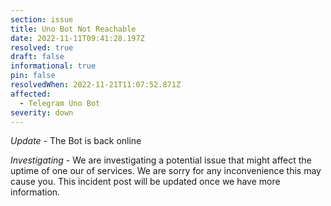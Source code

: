 ```yaml
---
section: issue
title: Uno Bot Not Reachable
date: 2022-11-11T09:41:28.197Z
resolved: true
draft: false
informational: true
pin: false
resolvedWhen: 2022-11-21T11:07:52.871Z
affected:
  - Telegram Uno Bot
severity: down
---
```

*Update* - The Bot is back online



*Investigating* - We are investigating a potential issue that might affect the uptime of one our of services. We are sorry for any inconvenience this may cause you. This incident post will be updated once we have more information.
